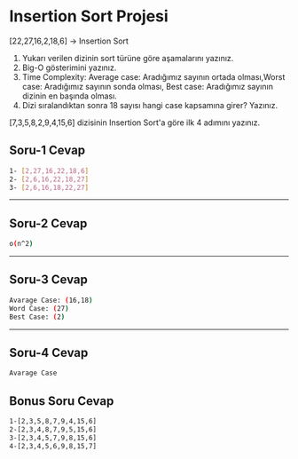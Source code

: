 # Insertion Sort Projesi
[22,27,16,2,18,6] -> Insertion Sort

1. Yukarı verilen dizinin sort türüne göre aşamalarını yazınız.
2. Big-O gösterimini yazınız.
3. Time Complexity: Average case: Aradığımız sayının ortada olması,Worst case: Aradığımız sayının sonda olması, Best case: Aradığımız sayının dizinin en başında olması.
4. Dizi sıralandıktan sonra 18 sayısı hangi case kapsamına girer? Yazınız.


[7,3,5,8,2,9,4,15,6] dizisinin Insertion Sort'a göre ilk 4 adımını yazınız.

## Soru-1 Cevap

```bash
1- [2,27,16,22,18,6]
2- [2,6,16,22,18,27]
3- [2,6,16,18,22,27]
```
---
## Soru-2 Cevap

```bash
o(n^2)
```
---
## Soru-3 Cevap
```bash
Avarage Case: (16,18)
Word Case: (27)
Best Case: (2)
```
---
## Soru-4 Cevap
```bash
Avarage Case
```

## Bonus Soru Cevap
```bash
1-[2,3,5,8,7,9,4,15,6]
2-[2,3,4,8,7,9,5,15,6]
3-[2,3,4,5,7,9,8,15,6]
4-[2,3,4,5,6,9,8,15,7]
```


